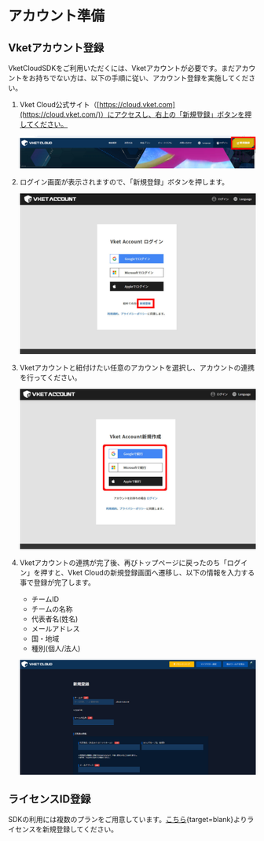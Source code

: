 # アカウント準備

## Vketアカウント登録

VketCloudSDKをご利用いただくには、Vketアカウントが必要です。まだアカウントをお持ちでない方は、以下の手順に従い、アカウント登録を実施してください。

1. Vket Cloud公式サイト（[https://cloud.vket.com](https://cloud.vket.com/)）にアクセスし、右上の「新規登録」ボタンを押してください。

    ![setupaccount_1](./img/setupaccount_1.ja.jpg)

1. ログイン画面が表示されますので、「新規登録」ボタンを押します。

    ![setupaccount_2](./img/setupaccount_2.ja.jpg)

1. Vketアカウントと紐付けたい任意のアカウントを選択し、アカウントの連携を行ってください。

    ![setupaccount_2](./img/setupaccount_3.ja.jpg)

1. Vketアカウントの連携が完了後、再びトップページに戻ったのち「ログイン」を押すと、Vket Cloudの新規登録画面へ遷移し、以下の情報を入力する事で登録が完了します。

    - チームID
    - チームの名称
    - 代表者名(姓名)
    - メールアドレス
    - 国・地域
    - 種別(個人/法人)

    ![setupaccount_2](./img/setupaccount_4.ja.jpg)


## ライセンスID登録

SDKの利用には複数のプランをご用意しています。[こちら](https://cloud.vket.com/#howto){target=blank}よりライセンスを新規登録してください。